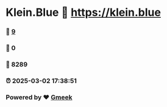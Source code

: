 # Klein.Blue :link: https://klein.blue 
### :page_facing_up: [9](https://klein.blue/tag.html) 
### :speech_balloon: 0 
### :hibiscus: 8289 
### :alarm_clock: 2025-03-02 17:38:51 
### Powered by :heart: [Gmeek](https://github.com/Meekdai/Gmeek)

